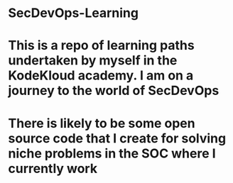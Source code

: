# SecDevOps-Learning
# This is a repo of learning paths undertaken by myself in the KodeKloud academy. I am on a journey to the world of SecDevOps
# There is likely to be some open source code that I create for solving niche problems in the SOC where I currently work
